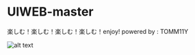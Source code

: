 # UIWEB-master

楽しむ！楽しむ！楽しむ！楽しむ！enjoy! 
powered by : TOMM11Y

![alt text]([https://github.com/T0MM11Y/UIWEB-master/wallpaperflare.com_wallpaper.jpg](https://github.com/T0MM11Y/UIWEB-master/blob/main/wallpaperflare.com_wallpaper.jpg)https://github.com/T0MM11Y/UIWEB-master/blob/main/wallpaperflare.com_wallpaper.jpg?raw=true)
  
